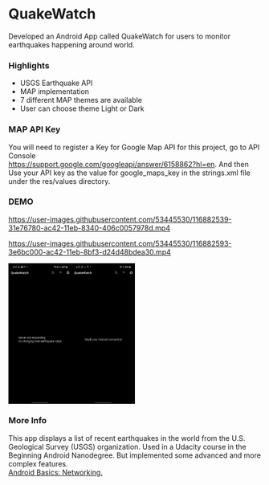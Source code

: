 # QuakeWatch
Developed an Android App called QuakeWatch for users to monitor earthquakes happening around world.

### Highlights
* USGS Earthquake API
* MAP implementation
* 7 different MAP themes are available
* User can choose theme Light or Dark

### MAP API Key
You will need to register a Key for Google Map API for this project, go to API Console </br>
https://support.google.com/googleapi/answer/6158862?hl=en. And then Use your API key as the value for google_maps_key in the strings.xml file under the res/values directory.

### DEMO

https://user-images.githubusercontent.com/53445530/116882539-31e76780-ac42-11eb-8340-406c0057978d.mp4

https://user-images.githubusercontent.com/53445530/116882593-3e6bc000-ac42-11eb-8bf3-d24d48bdea30.mp4
<div style="display:flex;">
<img alt="App image" src="Examples/ssdemo1.jpeg" width="25%">
<img alt="App image" src="Examples/ssdemo2.jpeg" width="25%">
</div>

### More Info
This app displays a list of recent earthquakes in the world from the U.S. Geological Survey (USGS) organization.
Used in a Udacity course in the Beginning Android Nanodegree. But implemented some advanced and more complex features. </br>
<a href="https://www.udacity.com/course/android-basics-networking--ud843?autoenroll=true#">Android Basics: Networking.</a>
